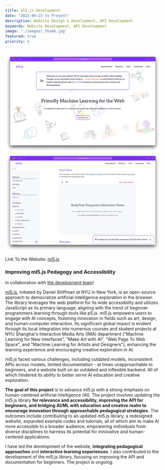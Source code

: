 ```yaml
---
title: ml5.js Development
date: "2023-04-23 to Present"
description: Website Design & Development, API Development
keywords: Website Development, API Development
image: "./images/_thumb.jpg"
featured: true
priority: 6
---
```


![ml5js.org Website](./images/ml5-001.png)
![ml5js.org Website](./images/ml5-002.png)

Link To the Website: [ml5.js](https://ml5js.org/)

### Improving ml5.js Pedagogy and Accessibility

in collaboration with [the development team](https://ml5js.org/about/)!

[ml5.js](https://ml5js.org/), initiated by Daniel Shiffman at NYU in New York, is an open-source approach to democratize artificial intelligence exploration in the browser. The library leverages the web platform for its wide accessibility and utilizes JavaScript as its primary language, aligning with the trend of beginner programmers learning through tools like p5.js. ml5.js empowers users to engage with AI concepts, fostering innovation in fields such as art, design, and human-computer interaction. Its significant global impact is evident through its local integration into numerous courses and student projects at NYU Shanghai's Interactive Media Arts (IMA) department ("Machine Learning for New Interfaces", "Make Art with AI", "Web Page To Web Space", and "Machine Learning for Artists and Designers"), enhancing the learning experience and encouraging creative exploration in AI.

ml5.js faced various challenges, including outdated models, inconsistent APIs across models, limited documentation - at times unapproachable to beginners, and a website built on an outdated and inflexible backend. All of which hindered its ability to better serve AI education and creative exploration.

**The goal of this project** is to advance ml5.js with a strong emphasis on human-centered artificial intelligence (AI). The project involves updating the ml5.js library **for relevance and accessibility, improving the API for beginners, and bridging AI/ML with education and creative realm to encourage innovation through approachable pedagogical strategies.** The outcomes include contributing to an updated ml5.js library, a redesigned website, expanded example codes and tutorials, all of which aim to make AI more accessible to a broader audience, empowering individuals from diverse disciplines to harness its potential for innovative and human-centered applications.

I have led the development of the website, **integrating pedagogical approaches** and **interactive learning experiences**. I also contributed to the development of the ml5.js library, focusing on improving the API and documentation for beginners. The project is ongoing.
